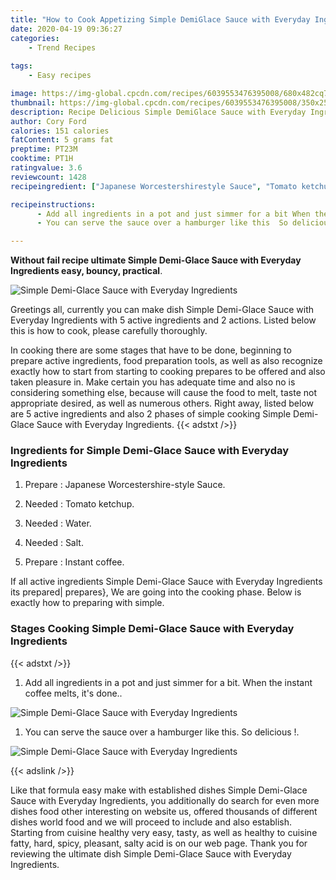 ```yaml
---
title: "How to Cook Appetizing Simple DemiGlace Sauce with Everyday Ingredients"
date: 2020-04-19 09:36:27
categories:
    - Trend Recipes
    
tags:
    - Easy recipes

image: https://img-global.cpcdn.com/recipes/6039553476395008/680x482cq70/simple-demi-glace-sauce-with-everyday-ingredients-recipe-main-photo.jpg
thumbnail: https://img-global.cpcdn.com/recipes/6039553476395008/350x250cq70/simple-demi-glace-sauce-with-everyday-ingredients-recipe-main-photo.jpg
description: Recipe Delicious Simple DemiGlace Sauce with Everyday Ingredients with 5 ingredients and 2 stages of easy cooking.
author: Cory Ford
calories: 151 calories
fatContent: 5 grams fat
preptime: PT23M
cooktime: PT1H
ratingvalue: 3.6
reviewcount: 1428
recipeingredient: ["Japanese Worcestershirestyle Sauce", "Tomato ketchup", "Water", "Salt", "Instant coffee"]

recipeinstructions: 
      - Add all ingredients in a pot and just simmer for a bit When the instant coffee melts its done 
      - You can serve the sauce over a hamburger like this  So delicious 

---
```




**Without fail recipe ultimate Simple Demi-Glace Sauce with Everyday Ingredients easy, bouncy, practical**. 


![Simple Demi-Glace Sauce with Everyday Ingredients](https://img-global.cpcdn.com/recipes/6039553476395008/680x482cq70/simple-demi-glace-sauce-with-everyday-ingredients-recipe-main-photo.jpg "Simple Demi-Glace Sauce with Everyday Ingredients")




Greetings all, currently you can make dish Simple Demi-Glace Sauce with Everyday Ingredients with 5 active ingredients and 2 actions. Listed below this is how to cook, please carefully thoroughly.

In cooking there are some stages that have to be done, beginning to prepare active ingredients, food preparation tools, as well as also recognize exactly how to start from starting to cooking prepares to be offered and also taken pleasure in. Make certain you has adequate time and also no is considering something else, because will cause the food to melt, taste not appropriate desired, as well as numerous others. Right away, listed below are 5 active ingredients and also 2 phases of simple cooking Simple Demi-Glace Sauce with Everyday Ingredients.
{{< adstxt />}}

### Ingredients for Simple Demi-Glace Sauce with Everyday Ingredients


1. Prepare  : Japanese Worcestershire-style Sauce.

1. Needed  : Tomato ketchup.

1. Needed  : Water.

1. Needed  : Salt.

1. Prepare  : Instant coffee.



If all active ingredients Simple Demi-Glace Sauce with Everyday Ingredients its prepared| prepares}, We are going into the cooking phase. Below is exactly how to preparing with simple.

### Stages Cooking Simple Demi-Glace Sauce with Everyday Ingredients

{{< adstxt />}}


1. Add all ingredients in a pot and just simmer for a bit. When the instant coffee melts, it&#39;s done..



![Simple Demi-Glace Sauce with Everyday Ingredients](https://img-global.cpcdn.com/steps/5894439147929600/160x128cq70/simple-demi-glace-sauce-with-everyday-ingredients-recipe-step-1-photo.jpg" "Simple Demi-Glace Sauce with Everyday Ingredients")



1. You can serve the sauce over a hamburger like this.  So delicious !.



![Simple Demi-Glace Sauce with Everyday Ingredients](https://img-global.cpcdn.com/steps/6458331913781248/160x128cq70/simple-demi-glace-sauce-with-everyday-ingredients-recipe-step-2-photo.jpg" "Simple Demi-Glace Sauce with Everyday Ingredients")





{{< adslink />}}

Like that formula easy make with established dishes Simple Demi-Glace Sauce with Everyday Ingredients, you additionally do search for even more dishes food other interesting on website us, offered thousands of different dishes world food and we will proceed to include and also establish. Starting from cuisine healthy very easy, tasty, as well as healthy to cuisine fatty, hard, spicy, pleasant, salty acid is on our web page. Thank you for reviewing the ultimate dish Simple Demi-Glace Sauce with Everyday Ingredients.
